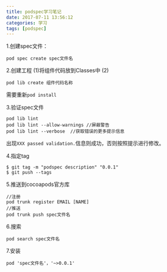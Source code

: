 ```yaml
---
title: podspec学习笔记
date: 2017-07-11 13:56:12
categories: 学习
tags: [podspec]
---
```


1.创建spec文件：
```
pod spec create spec文件名
```

<!--more-->
2.创建工程
(1)将组件代码放到Classes中
(2)
```
pod lib create 组件代码名称
```

需要重新`pod install`

3.验证spec文件
```
pod lib lint
pod lib lint --allow-warnings //屏蔽警告
pod lib lint --verbose  //获取错误的更多提示信息
```

出现`XXX passed validation.`信息则成功，否则按照提示进行修改。

4.指定tag
```
$ git tag -m "podspec description" "0.0.1"
$ git push --tags
```

5.推送到cocoapods官方库
```
//注册
pod trunk register EMAIL [NAME]
//推送
pod trunk push spec文件名
```

6.搜索
```
pod search spec文件名
```

7.安装
```
pod 'spec文件名'，'~>0.0.1' 
```

